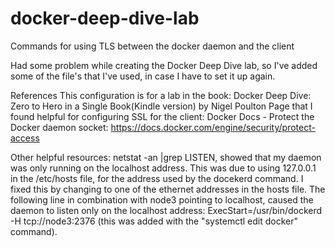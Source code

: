 # docker-deep-dive-lab
Commands for using TLS between the docker daemon and the client

Had some problem while creating the Docker Deep Dive lab, so I've added some of the file's that I've used, in case I have to set it up again. 

References
This configuration is for a lab in the book: Docker Deep Dive: Zero to Hero in a Single Book(Kindle version) by Nigel Poulton 
Page that I found helpful for configuring SSL for the client: Docker Docs - Protect the Docker daemon socket: https://docs.docker.com/engine/security/protect-access

Other helpful resources:
netstat -an |grep LISTEN, showed that my daemon was only running on the localhost address. This was due to using 127.0.0.1 in the /etc/hosts file, for the address used by the docekerd command. I 
fixed this by changing to one of the ethernet addresses in the hosts file.
The following line in combination with node3 pointing to localhost, caused the daemon to listen only on the localhost address:
  ExecStart=/usr/bin/dockerd -H tcp://node3:2376 (this was added with the "systemctl edit docker" command).
